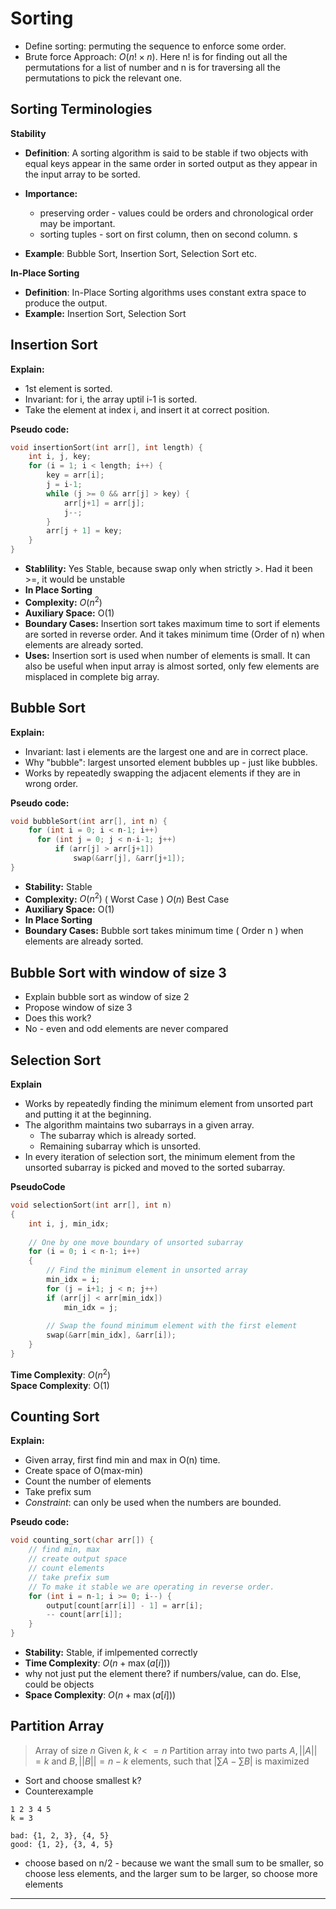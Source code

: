 # Sorting

- Define sorting: permuting the sequence to enforce some order.
- Brute force Approach: $O(n! \times n)$. 
Here n! is for finding out all the permutations for a list of number and n is for traversing all the permutations to pick the relevant one. 



## Sorting Terminologies

__Stability__
- __Definition__: A sorting algorithm is said to be stable if two objects with equal keys appear in the same order in sorted output as they appear in the input array to be sorted.
- __Importance:__
    - preserving order - values could be orders and chronological order may be important. 
    - sorting tuples - sort on first column, then on second column. s

- __Example__: Bubble Sort, Insertion Sort, Selection Sort etc. 

__In-Place Sorting__

- __Definition__: In-Place Sorting algorithms uses constant extra space to produce the output. <br>
- **Example:** Insertion Sort, Selection Sort


Insertion Sort
--------------
**Explain:** <br> 
- 1st element is sorted.
- Invariant: for i, the array uptil i-1 is sorted.
- Take the element at index i, and insert it at correct position.

**Pseudo code:**
 
  ```c++
  void insertionSort(int arr[], int length) {
      int i, j, key;
      for (i = 1; i < length; i++) {
          key = arr[i];
          j = i-1;
          while (j >= 0 && arr[j] > key) {
              arr[j+1] = arr[j];
              j--;
          }
          arr[j + 1] = key;
      }
  }
  ```
- **Stablility:** Yes Stable, because swap only when strictly >. Had it been >=, it would be unstable
- **In Place Sorting**
- **Complexity:** $O(n^2)$
- **Auxiliary Space:** O(1)
- **Boundary Cases:** Insertion sort takes maximum time to sort if elements are sorted in reverse order. And it takes minimum time (Order of n) when elements are already sorted.
- **Uses:** Insertion sort is used when number of elements is small. It can also be useful when input array is almost sorted, only few elements are misplaced in complete big array.

Bubble Sort
-----------
**Explain:**

- Invariant: last i elements are the largest one and are in correct place.
- Why "bubble": largest unsorted element bubbles up - just like bubbles.
- Works by repeatedly swapping the adjacent elements if they are in wrong order.

**Pseudo code:**
 
  ```c++
  void bubbleSort(int arr[], int n) {  
      for (int i = 0; i < n-1; i++)
        for (int j = 0; j < n-i-1; j++)  
            if (arr[j] > arr[j+1])  
                swap(&arr[j], &arr[j+1]);  
  }

  ```
- **Stability:** Stable
- **Complexity:** $O(n^2)$ ( Worst Case ) $O(n)$ Best Case
- **Auxiliary Space:** O(1)
- **In Place Sorting** 
- **Boundary Cases:** Bubble sort takes minimum time ( Order n ) when elements are already sorted. 


Bubble Sort with window of size 3
---------------------------------

- Explain bubble sort as window of size 2
- Propose window of size 3
- Does this work?
- No - even and odd elements are never compared

Selection Sort
-----

**Explain**
- Works by repeatedly finding the minimum element from unsorted part and putting it at the beginning.
- The algorithm maintains two subarrays in a given array.
    - The subarray which is already sorted.
    - Remaining subarray which is unsorted.
- In every iteration of selection sort, the minimum element from the unsorted subarray is picked and moved to the sorted subarray.

**PseudoCode**
```c++
void selectionSort(int arr[], int n)  
{  
    int i, j, min_idx;  
  
    // One by one move boundary of unsorted subarray  
    for (i = 0; i < n-1; i++)  
    {  
        // Find the minimum element in unsorted array  
        min_idx = i;  
        for (j = i+1; j < n; j++)  
        if (arr[j] < arr[min_idx])  
            min_idx = j;  
  
        // Swap the found minimum element with the first element  
        swap(&arr[min_idx], &arr[i]);  
    }  
}  
```

**Time Complexity**: $O(n^2)$ <br>
**Space Complexity**: O(1)

Counting Sort
-------------
**Explain:**
- Given array, first find min and max in O(n) time. 
- Create space of O(max-min)
- Count the number of elements
- Take prefix sum
- _Constraint_: can only be used when the numbers are bounded.

**Pseudo code:**
  ```c++
  void counting_sort(char arr[]) { 
      // find min, max
      // create output space
      // count elements
      // take prefix sum
      // To make it stable we are operating in reverse order. 
      for (int i = n-1; i >= 0; i--) {
          output[count[arr[i]] - 1] = arr[i]; 
          -- count[arr[i]]; 
      }
  }
  ```
- **Stability:** Stable, if imlpemented correctly
- **Time Complexity**: $O(n + \max(a[i]))$
- why not just put the element there? if numbers/value, can do. Else, could be objects
- **Space Complexity**: $O(n + \max(a[i]))$

Partition Array
---------------
> Array of size $n$
> Given $k$, $k <= n$
> Partition array into two parts $A, ||A|| = k$ and $B, ||B|| = n-k$ elements, such that $|\sum A - \sum B|$ is maximized

- Sort and choose smallest k?
- Counterexample
```
1 2 3 4 5
k = 3

bad: {1, 2, 3}, {4, 5}
good: {1, 2}, {3, 4, 5}
```
- choose based on n/2 - because we want the small sum to be smaller, so choose less elements, and the larger sum to be larger, so choose more elements

-- --

